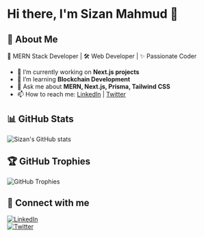 # Hi there, I'm Sizan Mahmud 👋

## 🌟 About Me  
🚀 MERN Stack Developer | 🛠️ Web Developer | ✨ Passionate Coder  

- 🔭 I’m currently working on **Next.js projects**  
- 🌱 I’m learning **Blockchain Development**  
- 💬 Ask me about **MERN, Next.js, Prisma, Tailwind CSS**  
- 📫 How to reach me: [LinkedIn](https://www.linkedin.com/in/yourprofile/) | [Twitter](https://twitter.com/yourhandle)  

## 📊 GitHub Stats  
![Sizan's GitHub stats](https://github-readme-stats.vercel.app/api?username=Sizan458&show_icons=true&theme=dark)  

## 🏆 GitHub Trophies  
![GitHub Trophies](https://github-profile-trophy.vercel.app/?username=Sizan458&theme=darkhub)  

## 🔗 Connect with me  
[![LinkedIn](https://img.shields.io/badge/LinkedIn-blue?logo=linkedin&logoColor=white)](https://www.linkedin.com/in/yourprofile/)  
[![Twitter](https://img.shields.io/badge/Twitter-blue?logo=twitter&logoColor=white)](https://twitter.com/yourhandle)  
